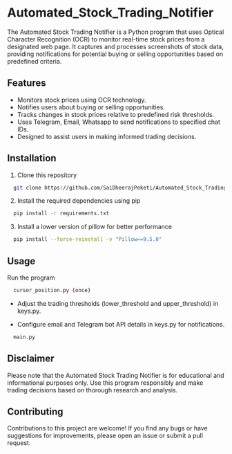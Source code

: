 
# Automated_Stock_Trading_Notifier

The Automated Stock Trading Notifier is a Python program that uses Optical Character Recognition (OCR) to monitor real-time stock prices from a designated web page. It captures and processes screenshots of stock data, providing notifications for potential buying or selling opportunities based on predefined criteria.


## Features

- Monitors stock prices using OCR technology.
- Notifies users about buying or selling opportunities.
- Tracks changes in stock prices relative to predefined risk thresholds.
- Uses Telegram, Email, Whatsapp to send notifications to specified chat IDs.
- Designed to assist users in making informed trading decisions.


## Installation

1. Clone this repository

```bash
  git clone https://github.com/SaiDheerajPeketi/Automated_Stock_Trading_Notifier.git
```

2. Install the required dependencies using pip
```bash
  pip install -r requirements.txt
```

3. Install a lower version of pillow for better performance
```bash
  pip install --force-reinstall -v "Pillow==9.5.0"
```  
    
## Usage

Run the program

```bash
  cursor_position.py (once)
```

- Adjust the trading thresholds (lower_threshold and upper_threshold) in keys.py.

- Configure email and Telegram bot API details in keys.py for notifications.

```bash
  main.py
```

## Disclaimer

Please note that the Automated Stock Trading Notifier is for educational and informational purposes only. Use this program responsibly and make trading decisions based on thorough research and analysis.
## Contributing

Contributions to this project are welcome! If you find any bugs or have suggestions for improvements, please open an issue or submit a pull request.

